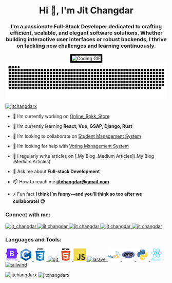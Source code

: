<h1 align="center">Hi 👋, I'm Jit Changdar</h1>
<h3 align="center">I'm a passionate Full-Stack Developer dedicated to crafting efficient, scalable, and elegant software solutions. Whether building interactive user interfaces or robust backends, I thrive on tackling new challenges and learning continuously.</h3>

<div align="center">
  <img 
       src="https://camo.githubusercontent.com/4d9f5ecceb711eec6e2018f38a5677dc657c9738d4a65ba3b928c41c0a45b439/68747470733a2f2f6d69726f2e6d656469756d2e636f6d2f6d61782f313336302f302a37513379765349765f7430696f4a2d5a2e676966"
       alt="Coding GIF"
       width="400px"
       style="border: 5px solid #000;"
  />
</div>
<div align="center">
  <img src="https://raw.githubusercontent.com/Platane/snk/output/github-contribution-grid-snake.svg" />
</div>



<p align="left">
  <a href="https://github.com/ryo-ma/github-profile-trophy">
    <img src="https://github-profile-trophy.vercel.app/?username=jitchangdarx" alt="jitchangdarx" />
  </a>
</p>

- 🔭 I’m currently working on [Online_Bokk_Store](https://github.com/JitChangdarX/Online_Bokk_store.git)

- 🌱 I’m currently learning **React, Vue, GSAP, Django, Rust**

- 👯 I’m looking to collaborate on [Student Management System](https://github.com/JitChangdarX/student_manegmant.git)

- 🤝 I’m looking for help with [Voting Management System](https://github.com/JitChangdarX/voting_management_system.git)

- 📝 I regularly write articles on [.My Blog .Medium Articles](.My Blog .Medium Articles)

- 💬 Ask me about **Full-stack Development**

- 📫 How to reach me **jitchangdar@gmail.com**

- ⚡ Fun fact **I think I’m funny—and you’ll think so too after we collaborate! 😉**

<h3 align="left">Connect with me:</h3>
<p align="left">
  <a href="https://twitter.com/jit_changdar" target="blank">
    <img align="center" src="https://raw.githubusercontent.com/rahuldkjain/github-profile-readme-generator/master/src/images/icons/Social/twitter.svg" alt="jit_changdar" height="30" width="40" />
  </a>
  <a href="https://fb.com/jit changdar" target="blank">
    <img align="center" src="https://raw.githubusercontent.com/rahuldkjain/github-profile-readme-generator/master/src/images/icons/Social/facebook.svg" alt="jit changdar" height="30" width="40" />
  </a>
  <a href="https://instagram.com/jit changdar" target="blank">
    <img align="center" src="https://raw.githubusercontent.com/rahuldkjain/github-profile-readme-generator/master/src/images/icons/Social/instagram.svg" alt="jit changdar" height="30" width="40" />
  </a>
  <a href="https://www.youtube.com/c/jit changdar" target="blank">
    <img align="center" src="https://raw.githubusercontent.com/rahuldkjain/github-profile-readme-generator/master/src/images/icons/Social/youtube.svg" alt="jit changdar" height="30" width="40" />
  </a>
  <a href="https://www.leetcode.com/jit changdar" target="blank">
    <img align="center" src="https://raw.githubusercontent.com/rahuldkjain/github-profile-readme-generator/master/src/images/icons/Social/leet-code.svg" alt="jit changdar" height="30" width="40" />
  </a>
</p>

<h3 align="left">Languages and Tools:</h3>
<p align="left">
  <a href="https://getbootstrap.com" target="_blank" rel="noreferrer">
    <img src="https://raw.githubusercontent.com/devicons/devicon/master/icons/bootstrap/bootstrap-plain-wordmark.svg" alt="bootstrap" width="40" height="40"/>
  </a>
  <a href="https://www.cprogramming.com/" target="_blank" rel="noreferrer">
    <img src="https://raw.githubusercontent.com/devicons/devicon/master/icons/c/c-original.svg" alt="c" width="40" height="40"/>
  </a>
  <a href="https://www.w3schools.com/css/" target="_blank" rel="noreferrer">
    <img src="https://raw.githubusercontent.com/devicons/devicon/master/icons/css3/css3-original-wordmark.svg" alt="css3" width="40" height="40"/>
  </a>
  <a href="https://git-scm.com/" target="_blank" rel="noreferrer">
    <img src="https://www.vectorlogo.zone/logos/git-scm/git-scm-icon.svg" alt="git" width="40" height="40"/>
  </a>
  <a href="https://www.w3.org/html/" target="_blank" rel="noreferrer">
    <img src="https://raw.githubusercontent.com/devicons/devicon/master/icons/html5/html5-original-wordmark.svg" alt="html5" width="40" height="40"/>
  </a>
  <a href="https://developer.mozilla.org/en-US/docs/Web/JavaScript" target="_blank" rel="noreferrer">
    <img src="https://raw.githubusercontent.com/devicons/devicon/master/icons/javascript/javascript-original.svg" alt="javascript" width="40" height="40"/>
  </a>
  <a href="https://laravel.com/" target="_blank" rel="noreferrer">
    <img src="https://upload.wikimedia.org/wikipedia/commons/thumb/9/9a/Laravel.svg/1969px-Laravel.svg.png" alt="laravel" width="40" height="40"/>
  </a>
  <a href="https://www.mysql.com/" target="_blank" rel="noreferrer">
    <img src="https://raw.githubusercontent.com/devicons/devicon/master/icons/mysql/mysql-original-wordmark.svg" alt="mysql" width="40" height="40"/>
  </a>
  <a href="https://www.php.net" target="_blank" rel="noreferrer">
    <img src="https://raw.githubusercontent.com/devicons/devicon/master/icons/php/php-original.svg" alt="php" width="40" height="40"/>
  </a>
  <a href="https://www.python.org" target="_blank" rel="noreferrer">
    <img src="https://raw.githubusercontent.com/devicons/devicon/master/icons/python/python-original.svg" alt="python" width="40" height="40"/>
  </a>
  <a href="https://reactjs.org/" target="_blank" rel="noreferrer">
    <img src="https://raw.githubusercontent.com/devicons/devicon/master/icons/react/react-original-wordmark.svg" alt="react" width="40" height="40"/>
  </a>
  <a href="https://tailwindcss.com/" target="_blank" rel="noreferrer">
    <img src="https://www.vectorlogo.zone/logos/tailwindcss/tailwindcss-icon.svg" alt="tailwind" width="40" height="40"/>
  </a>
</p>

<p><img align="left" src="https://github-readme-stats.vercel.app/api/top-langs?username=jitchangdarx&show_icons=true&locale=en&layout=compact" alt="jitchangdarx" /></p>
<p>&nbsp;<img align="center" src="https://github-readme-stats.vercel.app/api?username=jitchangdarx&show_icons=true&locale=en" alt="jitchangdarx" /></p>




